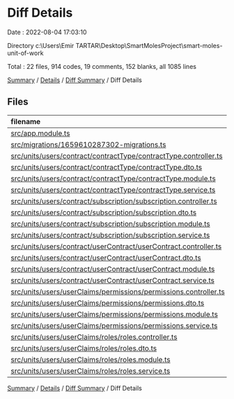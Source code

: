 # Diff Details

Date : 2022-08-04 17:03:10

Directory c:\\Users\\Emir TARTAR\\Desktop\\SmartMolesProject\\smart-moles-unit-of-work

Total : 22 files,  914 codes, 19 comments, 152 blanks, all 1085 lines

[Summary](results.md) / [Details](details.md) / [Diff Summary](diff.md) / Diff Details

## Files
| filename | language | code | comment | blank | total |
| :--- | :--- | ---: | ---: | ---: | ---: |
| [src/app.module.ts](/src/app.module.ts) | TypeScript | 8 | -1 | -2 | 5 |
| [src/migrations/1659610287302-migrations.ts](/src/migrations/1659610287302-migrations.ts) | TypeScript | -14 | 0 | -5 | -19 |
| [src/units/users/contract/contractType/contractType.controller.ts](/src/units/users/contract/contractType/contractType.controller.ts) | TypeScript | 43 | 0 | 6 | 49 |
| [src/units/users/contract/contractType/contractType.dto.ts](/src/units/users/contract/contractType/contractType.dto.ts) | TypeScript | -3 | 0 | 0 | -3 |
| [src/units/users/contract/contractType/contractType.module.ts](/src/units/users/contract/contractType/contractType.module.ts) | TypeScript | 12 | 0 | 3 | 15 |
| [src/units/users/contract/contractType/contractType.service.ts](/src/units/users/contract/contractType/contractType.service.ts) | TypeScript | 52 | 4 | 8 | 64 |
| [src/units/users/contract/subscription/subscription.controller.ts](/src/units/users/contract/subscription/subscription.controller.ts) | TypeScript | 51 | 0 | 8 | 59 |
| [src/units/users/contract/subscription/subscription.dto.ts](/src/units/users/contract/subscription/subscription.dto.ts) | TypeScript | 153 | 0 | 12 | 165 |
| [src/units/users/contract/subscription/subscription.module.ts](/src/units/users/contract/subscription/subscription.module.ts) | TypeScript | 12 | 0 | 4 | 16 |
| [src/units/users/contract/subscription/subscription.service.ts](/src/units/users/contract/subscription/subscription.service.ts) | TypeScript | 62 | 4 | 12 | 78 |
| [src/units/users/contract/userContract/userContract.controller.ts](/src/units/users/contract/userContract/userContract.controller.ts) | TypeScript | 51 | 0 | 9 | 60 |
| [src/units/users/contract/userContract/userContract.dto.ts](/src/units/users/contract/userContract/userContract.dto.ts) | TypeScript | 67 | 0 | 13 | 80 |
| [src/units/users/contract/userContract/userContract.module.ts](/src/units/users/contract/userContract/userContract.module.ts) | TypeScript | 12 | 0 | 5 | 17 |
| [src/units/users/contract/userContract/userContract.service.ts](/src/units/users/contract/userContract/userContract.service.ts) | TypeScript | 62 | 4 | 12 | 78 |
| [src/units/users/userClaims/permissions/permissions.controller.ts](/src/units/users/userClaims/permissions/permissions.controller.ts) | TypeScript | 47 | 0 | 7 | 54 |
| [src/units/users/userClaims/permissions/permissions.dto.ts](/src/units/users/userClaims/permissions/permissions.dto.ts) | TypeScript | 68 | 0 | 12 | 80 |
| [src/units/users/userClaims/permissions/permissions.module.ts](/src/units/users/userClaims/permissions/permissions.module.ts) | TypeScript | 12 | 0 | 3 | 15 |
| [src/units/users/userClaims/permissions/permissions.service.ts](/src/units/users/userClaims/permissions/permissions.service.ts) | TypeScript | 57 | 4 | 10 | 71 |
| [src/units/users/userClaims/roles/roles.controller.ts](/src/units/users/userClaims/roles/roles.controller.ts) | TypeScript | 43 | 0 | 8 | 51 |
| [src/units/users/userClaims/roles/roles.dto.ts](/src/units/users/userClaims/roles/roles.dto.ts) | TypeScript | 55 | 0 | 14 | 69 |
| [src/units/users/userClaims/roles/roles.module.ts](/src/units/users/userClaims/roles/roles.module.ts) | TypeScript | 12 | 0 | 3 | 15 |
| [src/units/users/userClaims/roles/roles.service.ts](/src/units/users/userClaims/roles/roles.service.ts) | TypeScript | 52 | 4 | 10 | 66 |

[Summary](results.md) / [Details](details.md) / [Diff Summary](diff.md) / Diff Details